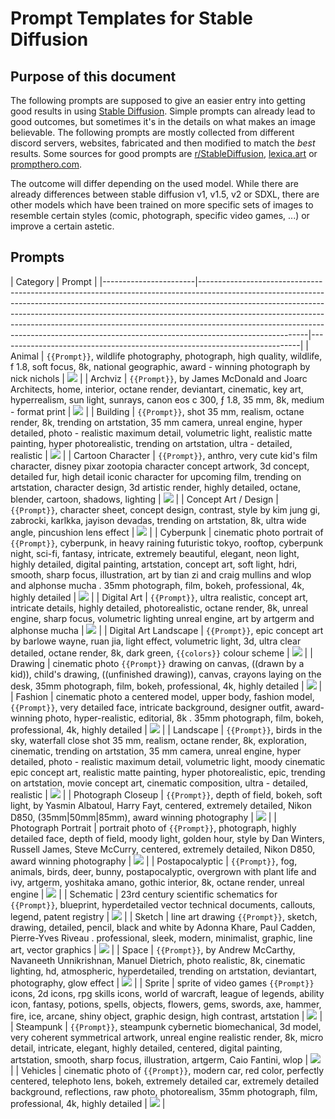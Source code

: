 # Prompt Templates for Stable Diffusion


## Purpose of this document
The following prompts are supposed to give an easier entry into getting good results in using [Stable Diffusion](https://github.com/CompVis/stable-diffusion). Simple prompts can already lead to good outcomes, but sometimes it's in the details on what makes an image believable. The following prompts are mostly collected from different discord servers, websites, fabricated and then modified to match the _best_ results. Some sources for good prompts are [r/StableDiffusion](https://www.reddit.com/r/StableDiffusion/), [lexica.art](https://lexica.art/) or [prompthero.com](https://prompthero.com/). 


The outcome will differ depending on the used model. While there are already differences between stable diffusion v1, v1.5, v2 or SDXL, there are other models which have been trained on more specific sets of images to resemble certain styles (comic, photograph, specific video games, ...) or improve a certain astetic. 



## Prompts

| Category              | Prompt                                                                                                                                                                                                                                                                                                                                                                                                                          | 
|-----------------------|---------------------------------------------------------------------------------------------------------------------------------------------------------------------------------------------------------------------------------------------------------------------------------------------------------------------------------------------------------------------------------------------------------------------------------|---------------------------------------------------------------------------|
| Animal                | `{{Prompt}}`, wildlife photography, photograph, high quality, wildlife, f 1.8, soft focus, 8k, national geographic, award - winning photograph by nick nichols                                                                                                                                                                                                                                                                  | [![](images/animal.png)](images/animal.png)                               |
| Archviz               | `{{Prompt}}`, by James McDonald and Joarc Architects, home, interior, octane render, deviantart, cinematic, key art, hyperrealism, sun light, sunrays, canon eos c 300, ƒ 1.8, 35 mm, 8k, medium - format print                                                                                                                                                                                                                 | [![](images/archviz.png)](images/archviz.png)                             |
| Building              | `{{Prompt}}`, shot 35 mm, realism, octane render, 8k, trending on artstation, 35 mm camera, unreal engine, hyper detailed, photo - realistic maximum detail, volumetric light, realistic matte painting, hyper photorealistic, trending on artstation, ultra - detailed, realistic                                                                                                                                              | [![](images/building.png)](images/building.png)                           |
| Cartoon Character     | `{{Prompt}}`, anthro, very cute kid's film character, disney pixar zootopia character concept artwork, 3d concept, detailed fur, high detail iconic character for upcoming film, trending on artstation, character design, 3d artistic render, highly detailed, octane, blender, cartoon, shadows, lighting                                                                                                                     | [![](images/cartoon.png)](images/cartoon.png)                             |
| Concept Art / Design  | `{{Prompt}}`, character sheet, concept design, contrast, style by kim jung gi, zabrocki, karlkka, jayison devadas, trending on artstation, 8k, ultra wide angle, pincushion lens effect                                                                                                                                                                                                                                         | [![](images/concept.png)](images/concept.png)                             |
| Cyberpunk             | cinematic photo portrait of `{{Prompt}}`, cyberpunk, in heavy raining futuristic tokyo, rooftop, cyberpunk night, sci-fi, fantasy, intricate, extremely beautiful,  elegant, neon light, highly detailed, digital painting, artstation, concept art,  soft light, hdri, smooth, sharp focus, illustration, art by tian zi and craig  mullins and wlop and alphonse mucha . 35mm photograph, film, bokeh, professional, 4k, highly detailed                                                                                          | [![](images/cyberpunk.png)](images/cyberpunk.png)                         |
| Digital Art           | `{{Prompt}}`, ultra realistic, concept art, intricate details, highly detailed, photorealistic, octane render, 8k, unreal engine, sharp focus, volumetric lighting unreal engine, art by artgerm and alphonse mucha                                                                                                                                                                                                             | [![](images/digital_art.png)](images/digital_art.png)                     |
| Digital Art Landscape | `{{Prompt}}`, epic concept art by barlowe wayne, ruan jia, light effect, volumetric light, 3d, ultra clear detailed, octane render, 8k, dark green, `{{colors}}` colour scheme                                                                                                                                                                                                                                                  | [![](images/digital_art_landscape.png)](images/digital_art_landscape.png) |
| Drawing               | cinematic photo `{{Prompt}}` drawing on canvas, ((drawn by a kid)), child's drawing, ((unfinished drawing)), canvas, crayons laying on the desk, 35mm photograph, film, bokeh, professional, 4k, highly detailed                                                                                                                                                                                                                                          | [![](images/drawing.png)](images/drawing.png)                             |
| Fashion               | cinematic photo a centered model, upper body, fashion model, `{{Prompt}}`, very detailed face, intricate background, designer outfit, award-winning photo, hyper-realistic, editorial, 8k . 35mm photograph, film, bokeh, professional, 4k, highly detailed                                                                                             | [![](images/fashion.png)](images/fashion.png)                             |
| Landscape             | `{{Prompt}}`, birds in the sky, waterfall close shot 35 mm, realism, octane render, 8k, exploration, cinematic, trending on artstation, 35 mm camera, unreal engine, hyper detailed, photo - realistic maximum detail, volumetric light, moody cinematic epic concept art, realistic matte painting, hyper photorealistic, epic, trending on artstation, movie concept art, cinematic composition, ultra - detailed, realistic | [![](images/landscape.png)](images/landscape.png)                         |
| Photograph Closeup    | `{{Prompt}}`, depth of field, bokeh, soft light, by Yasmin Albatoul, Harry Fayt, centered, extremely detailed, Nikon D850, (35mm&#124;50mm&#124;85mm), award winning photography                                                                                                                                                                                                                                               | [![](images/photograph_closeup.png)](images/photograph_closeup.png)       | 
| Photograph Portrait   | portrait photo of `{{Prompt}}`, photograph, highly detailed face, depth of field, moody light, golden hour, style by Dan Winters, Russell James, Steve McCurry, centered, extremely detailed, Nikon D850, award winning photography                                                                                                                                                                                             | [![](images/photograph_portrait.png)](images/photograph_portrait.png)     |
| Postapocalyptic       | `{{Prompt}}`, fog, animals, birds, deer, bunny, postapocalyptic, overgrown with plant life and ivy, artgerm, yoshitaka amano, gothic interior, 8k, octane render, unreal engine                                                                                                                                                                                                                                                 | [![](images/postapocalyptic.png)](images/postapocalyptic.png)             |
| Schematic             | 23rd century scientific schematics for `{{Prompt}}`, blueprint, hyperdetailed vector technical documents, callouts, legend, patent registry                                                                                                                                                                                                                                                                                     | [![](images/schematic.png)](images/schematic.png)                         |
| Sketch                | line art drawing `{{Prompt}}`, sketch, drawing, detailed, pencil, black and white by Adonna Khare, Paul Cadden, Pierre-Yves Riveau . professional, sleek, modern, minimalist, graphic, line art, vector graphics                                                                                                                                                                                                                                                                                                               | [![](images/sketch.png)](images/sketch.png)                               |
| Space                 | `{{Prompt}}`, by Andrew McCarthy, Navaneeth Unnikrishnan, Manuel Dietrich, photo realistic, 8k, cinematic lighting, hd, atmospheric, hyperdetailed, trending on artstation, deviantart, photography, glow effect                                                                                                                                                                                                               | [![](images/space.png)](images/space.png)                                 |
| Sprite                | sprite of video games `{{Prompt}}` icons, 2d icons, rpg skills icons, world of warcraft, league of legends, ability icon, fantasy, potions, spells, objects, flowers, gems, swords, axe, hammer, fire, ice, arcane, shiny object, graphic design, high contrast, artstation                                                                                                                                                     | [![](images/sprite.png)](images/sprite.png)                               |
| Steampunk             | `{{Prompt}}`, steampunk cybernetic biomechanical, 3d model, very coherent symmetrical artwork, unreal engine realistic render, 8k, micro detail, intricate, elegant, highly detailed, centered, digital painting, artstation, smooth, sharp focus, illustration, artgerm, Caio Fantini, wlop                                                                                                                                    | [![](images/steampunk.png)](images/steampunk.png)                         |
| Vehicles              | cinematic photo of `{{Prompt}}`, modern car, red color, perfectly centered, telephoto lens, bokeh, extremely detailed car, extremely detailed background, reflections, raw photo, photorealism, 35mm photograph, film, professional, 4k, highly detailed                                                                                                                                                                                                                                                                       | [![](images/vehicle.png)](images/vehicle.png)                             |
